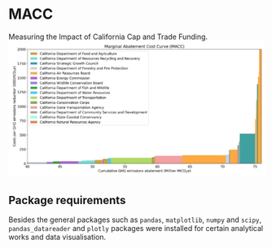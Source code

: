 # MACC
Measuring the Impact of California Cap and Trade Funding.
![Map](https://github.com/rohitsaijanga/MeritOrderMACC/blob/main/output/image-2.jpeg)


## Package requirements
Besides the general packages such as `pandas`, `matplotlib`, `numpy` and `scipy`, `pandas_datareader` and `plotly` packages were installed for certain analytical works and data visualisation.


